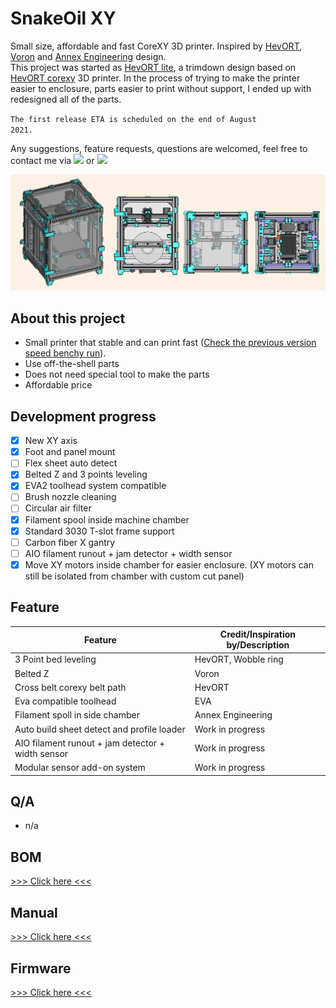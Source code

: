 # SnakeOil XY

Small size, affordable and fast CoreXY 3D printer. Inspired by [HevORT](https://miragec79.github.io/HevORT/), [Voron](https://vorondesign.com/) and [Annex Engineering](https://github.com/Annex-Engineering) design.  
This project was started as [HevORT lite](https://github.com/ChipCE/HevORT-lite), a trimdown design based on [HevORT corexy](https://miragec79.github.io/HevORT/) 3D printer. In the process of trying to make the printer easier to enclosure, parts easier to print without support, I ended up with redesigned all of the parts.

<code>The first release ETA is scheduled on the end of August 2021.</code>

Any suggestions, feature requests, questions are welcomed, feel free to contact me via [![](https://img.shields.io/twitter/url?label=twitter&logo=twitter&url=https%3A%2F%2Ftwitter.com%2FChipMaple)](https://twitter.com/ChipMaple)
or [![](https://img.shields.io/discord/851371040566673428?label=discord&logo=discord&logoColor=fafafa)](https://discord.gg/WZVP2HuAag)

![Banner](./Doc/img/banner.png)

## About this project

- Small printer that stable and can print fast ([Check the previous version speed benchy run](https://www.youtube.com/watch?v=qDmU6JHQ-gc)).
- Use off-the-shell parts
- Does not need special tool to make the parts
- Affordable price

## Development progress

- [x] New XY axis
- [x] Foot and panel mount
- [ ] Flex sheet auto detect
- [x] Belted Z and 3 points leveling
- [x] EVA2 toolhead system compatible
- [ ] Brush nozzle cleaning
- [ ] Circular air filter
- [x] Filament spool inside machine chamber
- [x] Standard 3030 T-slot frame support
- [ ] Carbon fiber X gantry
- [ ] AIO filament runout + jam detector + width sensor
- [x] Move XY motors inside chamber for easier enclosure. (XY motors can still be isolated from chamber with custom cut panel)

## Feature

| Feature                                           | Credit/Inspiration by/Description |
| ------------------------------------------------- | --------------------------------- |
| 3 Point bed leveling                              | HevORT, Wobble ring               |
| Belted Z                                          | Voron                             |
| Cross belt corexy belt path                       | HevORT                            |
| Eva compatible toolhead                           | EVA                               |
| Filament spoll in side chamber                    | Annex Engineering                 |
| Auto build sheet detect and profile loader        | Work in progress                  |
| AIO filament runout + jam detector + width sensor | Work in progress                  |
| Modular sensor add-on system                      | Work in progress                  |

## Q/A

- n/a

## BOM

[>>> Click here <<<](./Doc/BOM/README.md)

## Manual

[>>> Click here <<<](./Doc/Manual/README.md)

## Firmware

[>>> Click here <<<](./Firmware/README.md)
